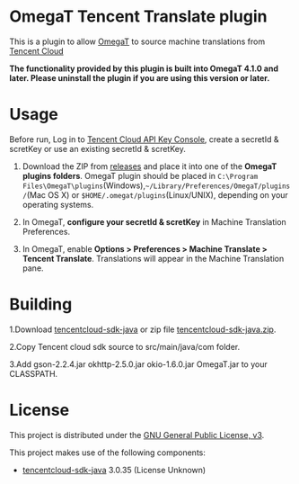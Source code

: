 OmegaT Tencent Translate plugin
==========================

This is a plugin to allow [OmegaT](http://omegat.org/) to source machine translations from [Tencent Cloud](https://cloud.tencent.com/product/tmt)

**The functionality provided by this plugin is built into OmegaT 4.1.0 and
later. Please uninstall the plugin if you are using this version or later.**

Usage
=====

Before run, Log in to [Tencent Cloud API Key Console](https://console.cloud.tencent.com/cam/capi), create a secretId & scretKey or use an existing secretId & scretKey.

1. Download the ZIP from
   [releases](https://github.com/yoyicue/omegat-tencent-plugin/releases) and place it
   into one of the **OmegaT plugins folders**. OmegaT plugin should be placed in `C:\Program Files\OmegaT\plugins`(Windows),`~/Library/Preferences/OmegaT/plugins/`(Mac OS X) or `$HOME/.omegat/plugins`(Linux/UNIX),  depending on your operating systems.

2. In OmegaT, **configure your secretId & scretKey** in Machine Translation Preferences.

3. In OmegaT, enable **Options > Preferences > Machine Translate > Tencent Translate**. Translations will
   appear in the Machine Translation pane.


Building
========


1.Download  [tencentcloud-sdk-java](https://github.com/tencentcloud/tencentcloud-sdk-java) or zip file [tencentcloud-sdk-java.zip](https://tencentcloud-sdk-1253896243.file.myqcloud.com/tencentcloud-sdk-java/tencentcloud-sdk-java.zip?_ga=1.242139138.1268576572.1543238001).

2.Copy Tencent cloud sdk source to src/main/java/com folder.

3.Add gson-2.2.4.jar okhttp-2.5.0.jar okio-1.6.0.jar OmegaT.jar to your CLASSPATH.

License
=======

This project is distributed under the [GNU General Public License,
v3](http://www.gnu.org/licenses/gpl-3.0.html).

This project makes use of the following components:
- [tencentcloud-sdk-java](https://github.com/tencentcloud/tencentcloud-sdk-java) 3.0.35 (License Unknown)

